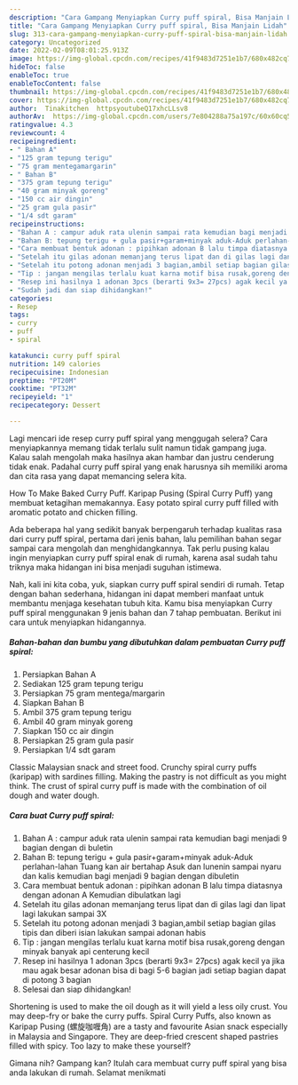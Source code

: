 ```yaml
---
description: "Cara Gampang Menyiapkan Curry puff spiral, Bisa Manjain Lidah"
title: "Cara Gampang Menyiapkan Curry puff spiral, Bisa Manjain Lidah"
slug: 313-cara-gampang-menyiapkan-curry-puff-spiral-bisa-manjain-lidah
category: Uncategorized
date: 2022-02-09T08:01:25.913Z
image: https://img-global.cpcdn.com/recipes/41f9483d7251e1b7/680x482cq70/curry-puff-spiral-foto-resep-utama.jpg
hideToc: false
enableToc: true
enableTocContent: false
thumbnail: https://img-global.cpcdn.com/recipes/41f9483d7251e1b7/680x482cq70/curry-puff-spiral-foto-resep-utama.jpg
cover: https://img-global.cpcdn.com/recipes/41f9483d7251e1b7/680x482cq70/curry-puff-spiral-foto-resep-utama.jpg
author:  Tinakitchen  httpsyoutubeQ17xhcLLsv8
authorAv:  https://img-global.cpcdn.com/users/7e804288a75a197c/60x60cq50/avatar.jpg
ratingvalue: 4.3
reviewcount: 4
recipeingredient:
- " Bahan A"
- "125 gram tepung terigu"
- "75 gram mentegamargarin"
- " Bahan B"
- "375 gram tepung terigu"
- "40 gram minyak goreng"
- "150 cc air dingin"
- "25 gram gula pasir"
- "1/4 sdt garam"
recipeinstructions:
- "Bahan A : campur aduk rata ulenin sampai rata kemudian bagi menjadi 9 bagian dengan di buletin"
- "Bahan B: tepung terigu + gula pasir+garam+minyak aduk-Aduk perlahan-lahan Tuang kan air bertahap Asuk dan lunenin sampai nyaru dan kalis kemudian bagi menjadi 9 bagian dengan dibuletin"
- "Cara membuat bentuk adonan : pipihkan adonan B lalu timpa diatasnya dengan adonan A Kemudian dibulatkan lagi"
- "Setelah itu gilas adonan memanjang terus lipat dan di gilas lagi dan lipat lagi lakukan sampai 3X"
- "Setelah itu potong adonan menjadi 3 bagian,ambil setiap bagian gilas tipis dan diberi isian lakukan sampai adonan habis"
- "Tip : jangan mengilas terlalu kuat karna motif bisa rusak,goreng dengan minyak banyak api centerung kecil"
- "Resep ini hasilnya 1 adonan 3pcs (berarti 9x3= 27pcs) agak kecil ya jika mau agak besar adonan bisa di bagi 5-6 bagian jadi setiap bagian dapat di potong 3 bagian"
- "Sudah jadi dan siap dihidangkan!"
categories:
- Resep
tags:
- curry
- puff
- spiral

katakunci: curry puff spiral 
nutrition: 149 calories
recipecuisine: Indonesian
preptime: "PT20M"
cooktime: "PT32M"
recipeyield: "1"
recipecategory: Dessert

---
```



Lagi mencari ide resep curry puff spiral yang menggugah selera? Cara menyiapkannya memang tidak terlalu sulit namun tidak gampang juga. Kalau salah mengolah maka hasilnya akan hambar dan justru cenderung tidak enak. Padahal curry puff spiral yang enak harusnya sih memiliki aroma dan cita rasa yang dapat memancing selera kita.


How To Make Baked Curry Puff. Karipap Pusing (Spiral Curry Puff) yang membuat ketagihan memakannya. Easy potato spiral curry puff filled with aromatic potato and chicken filling.

Ada beberapa hal yang sedikit banyak berpengaruh terhadap kualitas rasa dari curry puff spiral, pertama dari jenis bahan, lalu pemilihan bahan segar sampai cara mengolah dan menghidangkannya. Tak perlu pusing kalau ingin menyiapkan curry puff spiral enak di rumah, karena asal sudah tahu triknya maka hidangan ini bisa menjadi suguhan istimewa.


Nah, kali ini kita coba, yuk, siapkan curry puff spiral sendiri di rumah. Tetap dengan bahan sederhana, hidangan ini dapat memberi manfaat untuk membantu menjaga kesehatan tubuh kita. Kamu bisa menyiapkan Curry puff spiral menggunakan 9 jenis bahan dan 7 tahap pembuatan. Berikut ini cara untuk menyiapkan hidangannya.

<!--inarticleads1-->

##### Bahan-bahan dan bumbu yang dibutuhkan dalam pembuatan Curry puff spiral:

1. Persiapkan  Bahan A
1. Sediakan 125 gram tepung terigu
1. Persiapkan 75 gram mentega/margarin
1. Siapkan  Bahan B
1. Ambil 375 gram tepung terigu
1. Ambil 40 gram minyak goreng
1. Siapkan 150 cc air dingin
1. Persiapkan 25 gram gula pasir
1. Persiapkan 1/4 sdt garam


Classic Malaysian snack and street food. Crunchy spiral curry puffs (karipap) with sardines filling. Making the pastry is not difficult as you might think. The crust of spiral curry puff is made with the combination of oil dough and water dough. 

<!--inarticleads2-->

##### Cara buat Curry puff spiral:

1. Bahan A : campur aduk rata ulenin sampai rata kemudian bagi menjadi 9 bagian dengan di buletin
1. Bahan B: tepung terigu + gula pasir+garam+minyak aduk-Aduk perlahan-lahan Tuang kan air bertahap Asuk dan lunenin sampai nyaru dan kalis kemudian bagi menjadi 9 bagian dengan dibuletin
1. Cara membuat bentuk adonan : pipihkan adonan B lalu timpa diatasnya dengan adonan A Kemudian dibulatkan lagi
1. Setelah itu gilas adonan memanjang terus lipat dan di gilas lagi dan lipat lagi lakukan sampai 3X
1. Setelah itu potong adonan menjadi 3 bagian,ambil setiap bagian gilas tipis dan diberi isian lakukan sampai adonan habis
1. Tip : jangan mengilas terlalu kuat karna motif bisa rusak,goreng dengan minyak banyak api centerung kecil
1. Resep ini hasilnya 1 adonan 3pcs (berarti 9x3= 27pcs) agak kecil ya jika mau agak besar adonan bisa di bagi 5-6 bagian jadi setiap bagian dapat di potong 3 bagian
1. Selesai dan siap dihidangkan!

Shortening is used to make the oil dough as it will yield a less oily crust. You may deep-fry or bake the curry puffs. Spiral Curry Puffs, also known as Karipap Pusing (螺旋咖喱角) are a tasty and favourite Asian snack especially in Malaysia and Singapore. They are deep-fried crescent shaped pastries filled with spicy. Too lazy to make these yourself? 

Gimana nih? Gampang kan? Itulah cara membuat curry puff spiral yang bisa anda lakukan di rumah. Selamat menikmati
